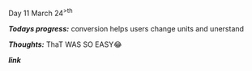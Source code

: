 Day 11 March 24<sup>>th

***Todays progress:*** conversion helps users change units and unerstand
 
***Thoughts:*** ThaT WAS SO EASY😂

***link***